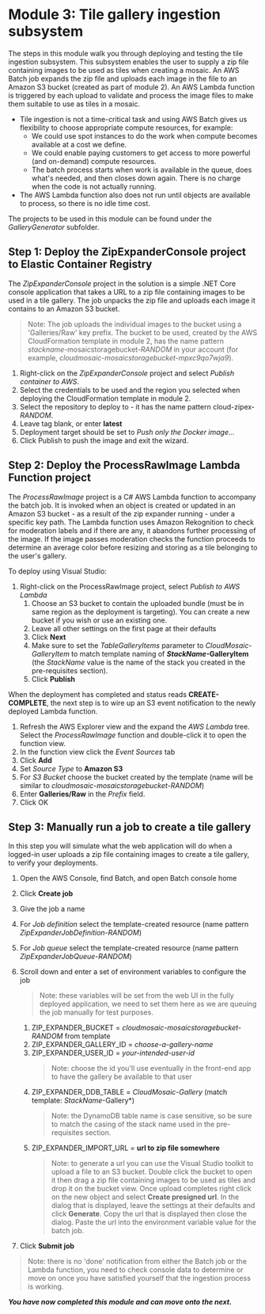 # Module 3: Tile gallery ingestion subsystem

The steps in this module walk you through deploying and testing the tile ingestion subsystem. This subsystem enables the user to supply a zip file containing images to be used as tiles when creating a mosaic. An AWS Batch job expands the zip file and uploads each image in the file to an Amazon S3 bucket (created as part of module 2). An AWS Lambda function is triggered by each upload to validate and process the image files to make them suitable to use as tiles in a mosaic.

* Tile ingestion is not a time-critical task and using AWS Batch gives us flexibility to choose appropriate compute resources, for example:
  * We could use spot instances to do the work when compute becomes available at a cost we define.
  * We could enable paying customers to get access to more powerful (and on-demand) compute resources.
  * The batch process starts when work is available in the queue, does what's needed, and then closes down again. There is no charge when the code is not actually running.
* The AWS Lambda function also does not run until objects are available to process, so there is no idle time cost.

The projects to be used in this module can be found under the *GalleryGenerator* subfolder.

## Step 1: Deploy the ZipExpanderConsole project to Elastic Container Registry

The *ZipExpanderConsole* project in the solution is a simple .NET Core console application that takes a URL to a zip file containing images to be used in a tile gallery. The job unpacks the zip file and uploads each image it contains to an Amazon S3 bucket.

> Note: The job uploads the individual images to the bucket using a 'Galleries/Raw' key prefix. The bucket to be used, created by the AWS CloudFormation template in module 2, has the name pattern *stackname*-mosaicstoragebucket-*RANDOM* in your account (for example, *cloudmosaic-mosaicstoragebucket-mpxc9qo7wja9*).

1. Right-click on the *ZipExpanderConsole* project and select *Publish container to AWS*.
1. Select the credentials to be used and the region you selected when deploying the CloudFormation template in module 2.
1. Select the repository to deploy to - it has the name pattern cloud-zipex-*RANDOM*.
1. Leave tag blank, or enter **latest**
1. Deployment target should be set to *Push only the Docker image...*
1. Click Publish to push the image and exit the wizard.

## Step 2: Deploy the ProcessRawImage Lambda Function project

The *ProcessRawImage* project is a C# AWS Lambda function to accompany the batch job. It is invoked when an object is created or updated in an Amazon S3 bucket - as a result of the zip expander running - under a specific key path. The Lambda function uses Amazon Rekognition to check for moderation labels and if there are any, it abandons further processing of the image. If the image passes moderation checks the function proceeds to determine an average color before resizing and storing as a tile belonging to the user's gallery.

To deploy using Visual Studio:

1. Right-click on the ProcessRawImage project, select *Publish to AWS Lambda*
    1. Choose an S3 bucket to contain the uploaded bundle (must be in same region as the deployment is targeting). You can create a new bucket if you wish or use an existing one.
    1. Leave all other settings on the first page at their defaults
    1. Click **Next**
    1. Make sure to set the *TableGalleryItems* parameter to *CloudMosaic-GalleryItem* to match template naming of ***StackName*-GalleryItem** (the *StackName* value is the name of the stack you created in the pre-requisites section).
    1. Click **Publish**

When the deployment has completed and status reads **CREATE-COMPLETE**, the next step is to wire up an S3 event notification to the newly deployed Lambda function.

1. Refresh the AWS Explorer view and the expand the *AWS Lambda* tree. Select the *ProcessRawImage* function and double-click it to open the function view.
1. In the function view click the *Event Sources* tab
1. Click **Add**
1. Set *Source Type* to **Amazon S3**
1. For *S3 Bucket* choose the bucket created by the template (name will be similar to *cloudmosaic-mosaicstoragebucket-RANDOM*)
1. Enter **Galleries/Raw** in the *Prefix* field.
1. Click OK

## Step 3: Manually run a job to create a tile gallery

In this step you will simulate what the web application will do when a logged-in user uploads a zip file containing images to create a tile gallery, to verify your deployments.

1. Open the AWS Console, find Batch, and open Batch console home
1. Click **Create job**
1. Give the job a name
1. For *Job definition* select the template-created resource (name pattern *ZipExpanderJobDefinition-RANDOM*)
1. For *Job queue* select the template-created resource (name pattern *ZipExpanderJobQueue-RANDOM*)
1. Scroll down and enter a set of environment variables to configure the job
    > Note: these variables will be set from the web UI in the fully deployed application, we need to set them here as we are queuing the job manually for test purposes.

    1. ZIP_EXPANDER_BUCKET = *cloudmosaic-mosaicstoragebucket-RANDOM* from template
    1. ZIP_EXPANDER_GALLERY_ID = *choose-a-gallery-name*
    1. ZIP_EXPANDER_USER_ID = *your-intended-user-id*
        > Note: choose the id you'll use eventually in the front-end app to have the gallery be available to that user
    1. ZIP_EXPANDER_DDB_TABLE = *CloudMosaic-Gallery* (match template: *StackName*-Gallery*)
        > Note: the DynamoDB table name is case sensitive, so be sure to match the casing of the stack name used in the pre-requisites section.
    1. ZIP_EXPANDER_IMPORT_URL = **url to zip file somewhere**
        > Note: to generate a url you can use the Visual Studio toolkit to upload a file to an S3 bucket. Double click the bucket to open it then drag a zip file containing images to be used as tiles and drop it on the bucket view. Once upload completes right click on the new object and select **Create presigned url**. In the dialog that is displayed, leave the settings at their defaults and click **Generate**. Copy the url that is displayed then close the dialog. Paste the url into the environment variable value for the batch job.
1. Click **Submit job**

> Note: there is no 'done' notification from either the Batch job or the Lambda function, you need to check console data to determine or move on once you have satisfied yourself that the ingestion process is working.

***You have now completed this module and can move onto the next.***
